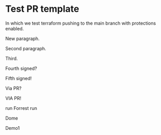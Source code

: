 # Test PR template

In which we test terraform pushing to the main branch with protections enabled.

New paragraph.

Second paragraph.

Third.

Fourth signed?

Fifth signed!

Via PR?

VIA PR!

run Forrest run

Dome

Demo1

